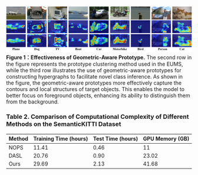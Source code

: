 ![f1](f-vis.jpg)
**Figure 1：Effectiveness of Geometric-Aware Prototype.** The second row in the figure represents the prototype clustering method used in the EUMS, while the third row illustrates the use of geometric-aware prototypes for constructing hypergraphs to facilitate novel class inference. As shown in the figure, the geometric-aware prototypes more effectively capture the contours and local structures of target objects. This enables the model to better focus on foreground objects, enhancing its ability to distinguish them from the background.
### Table 2. Comparison of Computational Complexity of Different Methods on the SemanticKITTI Dataset

| Method | Training Time (hours) | Test Time (hours) | GPU Memory (GB) |
|--------|----------------------|------------------|----------------|
| NOPS   | 11.41                | 0.46             | 11             |
| DASL   | 20.76                | 0.90             | 23.02          |
| Ours   | 29.69                | 2.13             | 41.68          |
